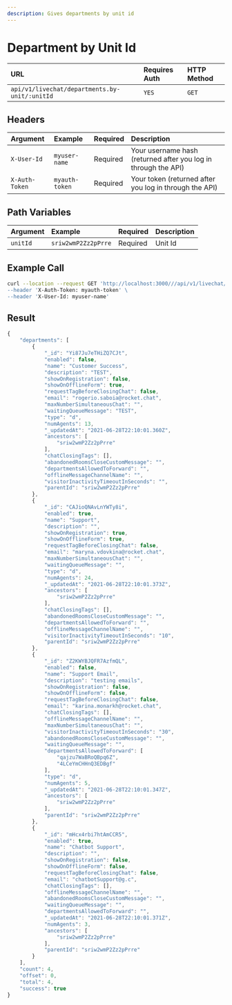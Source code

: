 ```yaml
---
description: Gives departments by unit id
---
```


# Department by Unit Id



| URL | Requires Auth | HTTP Method |
| :--- | :--- | :--- |
| `api/v1/livechat/departments.by-unit/:unitId` | `YES` | `GET` |

## Headers

| Argument | Example | Required | Description |
| :--- | :--- | :--- | :--- |
| `X-User-Id` | `myuser-name` | Required | Your username hash \(returned after you log in through the API\) |
| `X-Auth-Token` | `myauth-token` | Required | Your token \(returned after you log in through the API\) |

## Path Variables

| Argument | Example | Required | Description |
| :--- | :--- | :--- | :--- |
| `unitId` | `sriw2wmP2Zz2pPrre` | Required | Unit Id |

## Example Call

```bash
curl --location --request GET 'http://localhost:3000///api/v1/livechat/departments.by-unit/:unitId \
--header 'X-Auth-Token: myauth-token' \
--header 'X-User-Id: myuser-name'
```

## Result

```javascript
{
    "departments": [
        {
            "_id": "Yi87Ju7eTHiZQ7CJt",
            "enabled": false,
            "name": "Customer Success",
            "description": "TEST",
            "showOnRegistration": false,
            "showOnOfflineForm": true,
            "requestTagBeforeClosingChat": false,
            "email": "rogerio.saboia@rocket.chat",
            "maxNumberSimultaneousChat": "",
            "waitingQueueMessage": "TEST",
            "type": "d",
            "numAgents": 13,
            "_updatedAt": "2021-06-28T22:10:01.360Z",
            "ancestors": [
                "sriw2wmP2Zz2pPrre"
            ],
            "chatClosingTags": [],
            "abandonedRoomsCloseCustomMessage": "",
            "departmentsAllowedToForward": "",
            "offlineMessageChannelName": "",
            "visitorInactivityTimeoutInSeconds": "",
            "parentId": "sriw2wmP2Zz2pPrre"
        },
        {
            "_id": "CAJioQNAvLnYWTy8i",
            "enabled": true,
            "name": "Support",
            "description": "",
            "showOnRegistration": true,
            "showOnOfflineForm": true,
            "requestTagBeforeClosingChat": false,
            "email": "maryna.vdovkina@rocket.chat",
            "maxNumberSimultaneousChat": "",
            "waitingQueueMessage": "",
            "type": "d",
            "numAgents": 24,
            "_updatedAt": "2021-06-28T22:10:01.373Z",
            "ancestors": [
                "sriw2wmP2Zz2pPrre"
            ],
            "chatClosingTags": [],
            "abandonedRoomsCloseCustomMessage": "",
            "departmentsAllowedToForward": "",
            "offlineMessageChannelName": "",
            "visitorInactivityTimeoutInSeconds": "10",
            "parentId": "sriw2wmP2Zz2pPrre"
        },
        {
            "_id": "Z2KWYBJQFR7AzfmQL",
            "enabled": false,
            "name": "Support Email",
            "description": "testing emails",
            "showOnRegistration": false,
            "showOnOfflineForm": false,
            "requestTagBeforeClosingChat": false,
            "email": "karina.monarkh@rocket.chat",
            "chatClosingTags": [],
            "offlineMessageChannelName": "",
            "maxNumberSimultaneousChat": "",
            "visitorInactivityTimeoutInSeconds": "30",
            "abandonedRoomsCloseCustomMessage": "",
            "waitingQueueMessage": "",
            "departmentsAllowedToForward": [
                "qajzu7WaBRoQBpq6Z",
                "4LCeYmCHHnQ3EDBgf"
            ],
            "type": "d",
            "numAgents": 5,
            "_updatedAt": "2021-06-28T22:10:01.347Z",
            "ancestors": [
                "sriw2wmP2Zz2pPrre"
            ],
            "parentId": "sriw2wmP2Zz2pPrre"
        },
        {
            "_id": "mHcx4rbi7htAmCCR5",
            "enabled": true,
            "name": "Chatbot Support",
            "description": "",
            "showOnRegistration": false,
            "showOnOfflineForm": false,
            "requestTagBeforeClosingChat": false,
            "email": "chatbotSupport@g.c",
            "chatClosingTags": [],
            "offlineMessageChannelName": "",
            "abandonedRoomsCloseCustomMessage": "",
            "waitingQueueMessage": "",
            "departmentsAllowedToForward": "",
            "_updatedAt": "2021-06-28T22:10:01.371Z",
            "numAgents": 3,
            "ancestors": [
                "sriw2wmP2Zz2pPrre"
            ],
            "parentId": "sriw2wmP2Zz2pPrre"
        }
    ],
    "count": 4,
    "offset": 0,
    "total": 4,
    "success": true
}
```

